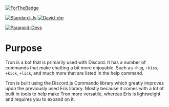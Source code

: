 [![ForTheBadge](http://forthebadge.com/images/badges/does-not-contain-msg.svg)](https://forthebadge.com/)

[![Standard-Js](https://img.shields.io/badge/code_style-standard-brightgreen.svg)](https://standardjs.com/)
[![David-dm](https://david-dm.org/Paranoid-Devs/Tron.svg)](https://david-dm.org/Paranoid-Devs/Tron)

[![Paranoid-Devs](https://discordapp.com/api/guilds/325504841541746688/embed.png)](https://discord.gg/JfskD5Q)

# Purpose

Tron is a bot that is primarily used with Discord. It has a number of commands that make chatting a
bit more enjoyable. Such as `+hug`, `+kiss`, `+kick`, `+lick`, and much more that are listed in
the help command.

Tron is built using the Discord.js Commando library which greatly improves upon the previously
used Eris library. Mostly because it comes with a lot of built in tools to help make Tron more
versatile, whereas Eris is lightweight and requires you to expand on it.